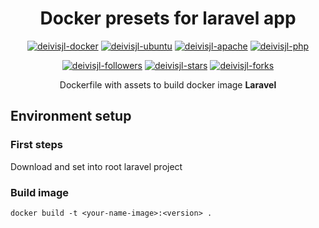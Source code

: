<h1 align="center">
   Docker presets for laravel app
</h1>
<p align="center">
    <a href="https://docker.com/"><img src="https://img.shields.io/badge/docker--success?style=flat-square&logo=docker" alt="deivisjl-docker"/></a>
    <a href="https://ubuntu.com/"><img src="https://img.shields.io/badge/ubuntu-v18.03-success?style=flat-square&logo=Ubuntu&logoColor=E95420" alt="deivisjl-ubuntu"/></a>
    <a href="https://vuetifyjs.com/en/"><img src="https://img.shields.io/badge/apache--success?style=flat-square&logo=Apache&logoColor=D22128" alt="deivisjl-apache"/></a>
    <a href="https://vuetifyjs.com/en/"><img src="https://img.shields.io/badge/php-v7.3-success?style=flat-square&logo=PHP&logoColor=%231867C0" alt="deivisjl-php"/></a>
</p>
<p align="center">
    <a href="#"><img src="https://img.shields.io/github/followers/deivisjl?style=social" alt="deivisjl-followers"/></a>
    <a href="#"><img src="https://img.shields.io/github/stars/deivisjl/docker-presets-laravel?style=social" alt="deivisjl-stars"/></a>
    <a href="#"><img src="https://img.shields.io/github/forks/deivisjl/docker-presets-laravel?style=social" alt="deivisjl-forks"/></a>
</p>

<p align="center">
Dockerfile with assets to build docker image <strong>Laravel</strong>
</p>

## Environment setup

### First steps
Download and set into root laravel project
### Build image
```
docker build -t <your-name-image>:<version> .
```
